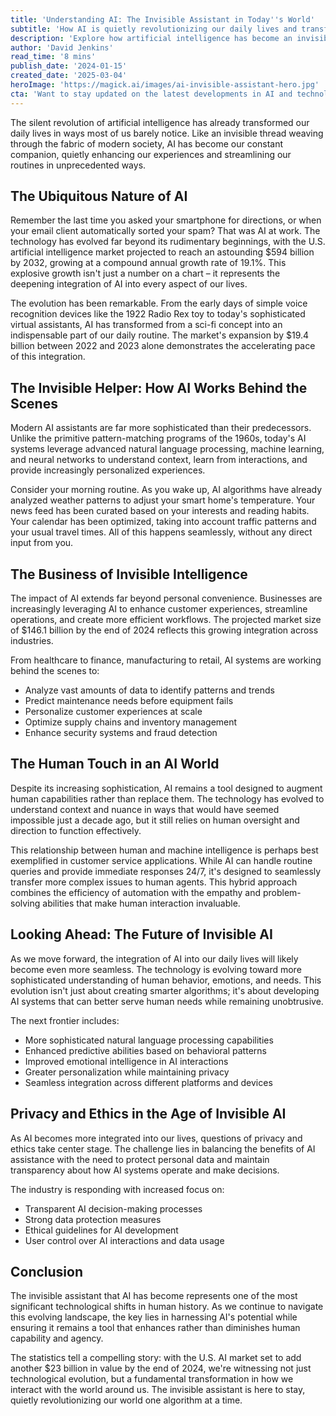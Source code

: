 ```yaml
---
title: 'Understanding AI: The Invisible Assistant in Today''s World'
subtitle: 'How AI is quietly revolutionizing our daily lives and transforming industries'
description: 'Explore how artificial intelligence has become an invisible yet indispensable assistant in our daily lives, from personalizing our morning routines to transforming entire industries. With the U.S. AI market projected to reach $594 billion by 2032, discover how this technology is quietly revolutionizing the way we live and work.'
author: 'David Jenkins'
read_time: '8 mins'
publish_date: '2024-01-15'
created_date: '2025-03-04'
heroImage: 'https://magick.ai/images/ai-invisible-assistant-hero.jpg'
cta: 'Want to stay updated on the latest developments in AI and technology? Follow us on LinkedIn for exclusive insights, expert analysis, and breaking news about the evolving world of artificial intelligence.'
---
```


The silent revolution of artificial intelligence has already transformed our daily lives in ways most of us barely notice. Like an invisible thread weaving through the fabric of modern society, AI has become our constant companion, quietly enhancing our experiences and streamlining our routines in unprecedented ways.

## The Ubiquitous Nature of AI

Remember the last time you asked your smartphone for directions, or when your email client automatically sorted your spam? That was AI at work. The technology has evolved far beyond its rudimentary beginnings, with the U.S. artificial intelligence market projected to reach an astounding $594 billion by 2032, growing at a compound annual growth rate of 19.1%. This explosive growth isn't just a number on a chart – it represents the deepening integration of AI into every aspect of our lives.

The evolution has been remarkable. From the early days of simple voice recognition devices like the 1922 Radio Rex toy to today's sophisticated virtual assistants, AI has transformed from a sci-fi concept into an indispensable part of our daily routine. The market's expansion by $19.4 billion between 2022 and 2023 alone demonstrates the accelerating pace of this integration.

## The Invisible Helper: How AI Works Behind the Scenes

Modern AI assistants are far more sophisticated than their predecessors. Unlike the primitive pattern-matching programs of the 1960s, today's AI systems leverage advanced natural language processing, machine learning, and neural networks to understand context, learn from interactions, and provide increasingly personalized experiences.

Consider your morning routine. As you wake up, AI algorithms have already analyzed weather patterns to adjust your smart home's temperature. Your news feed has been curated based on your interests and reading habits. Your calendar has been optimized, taking into account traffic patterns and your usual travel times. All of this happens seamlessly, without any direct input from you.

## The Business of Invisible Intelligence

The impact of AI extends far beyond personal convenience. Businesses are increasingly leveraging AI to enhance customer experiences, streamline operations, and create more efficient workflows. The projected market size of $146.1 billion by the end of 2024 reflects this growing integration across industries.

From healthcare to finance, manufacturing to retail, AI systems are working behind the scenes to:
- Analyze vast amounts of data to identify patterns and trends
- Predict maintenance needs before equipment fails
- Personalize customer experiences at scale
- Optimize supply chains and inventory management
- Enhance security systems and fraud detection

## The Human Touch in an AI World

Despite its increasing sophistication, AI remains a tool designed to augment human capabilities rather than replace them. The technology has evolved to understand context and nuance in ways that would have seemed impossible just a decade ago, but it still relies on human oversight and direction to function effectively.

This relationship between human and machine intelligence is perhaps best exemplified in customer service applications. While AI can handle routine queries and provide immediate responses 24/7, it's designed to seamlessly transfer more complex issues to human agents. This hybrid approach combines the efficiency of automation with the empathy and problem-solving abilities that make human interaction invaluable.

## Looking Ahead: The Future of Invisible AI

As we move forward, the integration of AI into our daily lives will likely become even more seamless. The technology is evolving toward more sophisticated understanding of human behavior, emotions, and needs. This evolution isn't just about creating smarter algorithms; it's about developing AI systems that can better serve human needs while remaining unobtrusive.

The next frontier includes:
- More sophisticated natural language processing capabilities
- Enhanced predictive abilities based on behavioral patterns
- Improved emotional intelligence in AI interactions
- Greater personalization while maintaining privacy
- Seamless integration across different platforms and devices

## Privacy and Ethics in the Age of Invisible AI

As AI becomes more integrated into our lives, questions of privacy and ethics take center stage. The challenge lies in balancing the benefits of AI assistance with the need to protect personal data and maintain transparency about how AI systems operate and make decisions.

The industry is responding with increased focus on:
- Transparent AI decision-making processes
- Strong data protection measures
- Ethical guidelines for AI development
- User control over AI interactions and data usage

## Conclusion

The invisible assistant that AI has become represents one of the most significant technological shifts in human history. As we continue to navigate this evolving landscape, the key lies in harnessing AI's potential while ensuring it remains a tool that enhances rather than diminishes human capability and agency.

The statistics tell a compelling story: with the U.S. AI market set to add another $23 billion in value by the end of 2024, we're witnessing not just technological evolution, but a fundamental transformation in how we interact with the world around us. The invisible assistant is here to stay, quietly revolutionizing our world one algorithm at a time.